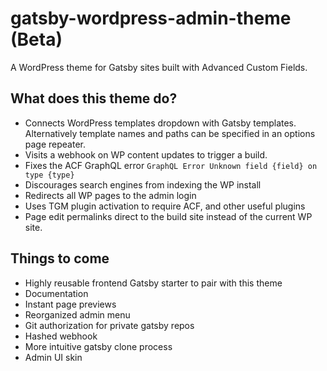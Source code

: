 # gatsby-wordpress-admin-theme (Beta)

A WordPress theme for Gatsby sites built with Advanced Custom Fields.

## What does this theme do?

- Connects WordPress templates dropdown with Gatsby templates. Alternatively template names and paths can be specified in an options page repeater.
- Visits a webhook on WP content updates to trigger a build.
- Fixes the ACF GraphQL error `GraphQL Error Unknown field {field} on type {type}`
- Discourages search engines from indexing the WP install
- Redirects all WP pages to the admin login
- Uses TGM plugin activation to require ACF, and other useful plugins
- Page edit permalinks direct to the build site instead of the current WP site.

## Things to come

- Highly reusable frontend Gatsby starter to pair with this theme
- Documentation
- Instant page previews
- Reorganized admin menu
- Git authorization for private gatsby repos
- Hashed webhook
- More intuitive gatsby clone process
- Admin UI skin
